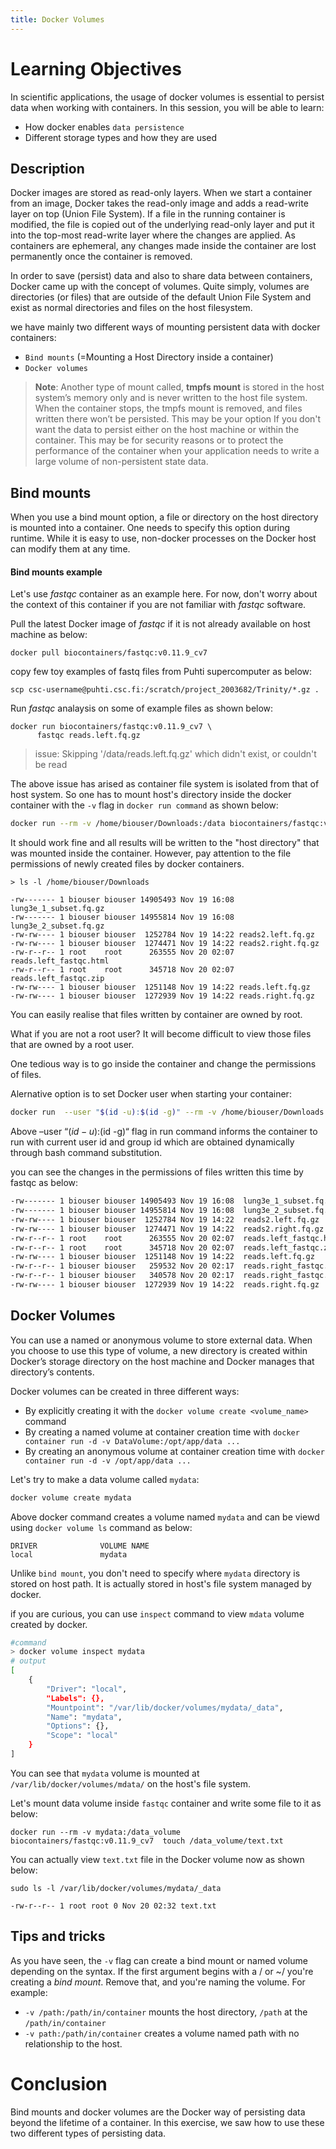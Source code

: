 ```yaml
---
title: Docker Volumes
---
```


# Learning Objectives
In scientific applications, the usage of docker volumes is essential to persist data when working with containers. In this session, you will be able to learn:
- How docker enables `data persistence` 
- Different storage types and how they are used

## Description

Docker images are stored as read-only layers. When we start a container from an image, Docker takes the read-only image and adds a read-write layer on top (Union File System). If a file in the running container is modified, the file is copied out of the underlying read-only layer and put it into the top-most read-write layer where the changes are applied. As containers are ephemeral, any changes made inside the container are lost permanently once the container is removed.

In order to save (persist) data and also to share data between containers, Docker came up with the concept of volumes. Quite simply, volumes are directories (or files) that are outside of the default Union File System and exist as normal directories and files on the host filesystem.

we have mainly two different ways of mounting persistent data with docker containers:

- `Bind mounts` (=Mounting a Host Directory inside a container)
- `Docker volumes`

> **Note**: Another type of mount called, **tmpfs mount** is stored in the host system’s memory only and is never written to the host file system. When the container stops, the tmpfs mount is removed, and files written there won’t be persisted. This may be your option If you don't want the data to persist either on the host machine or within the container.  This may be for security reasons or to protect the performance of the container when your application needs to write a large volume of non-persistent state data.

## Bind mounts ##
When you use a bind mount option, a file or directory on the host directory is mounted into a container.  One needs to specify this option during runtime. While it is easy to use, non-docker processes on the Docker host can modify them at any time.

#### Bind mounts example

Let's use *fastqc* container as an example here. For now, don't worry about the context of this container if you are not familiar with *fastqc* software.

Pull the latest Docker image of *fastqc* if it is not already available on host machine as below:

```
docker pull biocontainers/fastqc:v0.11.9_cv7

````
copy few toy examples of fastq files from Puhti supercomputer as below:

```
scp csc-username@puhti.csc.fi:/scratch/project_2003682/Trinity/*.gz .

```

Run *fastqc* analaysis on some of example files as shown below:

```
docker run biocontainers/fastqc:v0.11.9_cv7 \
      fastqc reads.left.fq.gz
```
> issue:
> Skipping '/data/reads.left.fq.gz' which didn't exist, or couldn't be read

The above issue has arised as container file system is isolated from that of host system. So one has to mount host's directory inside the docker container with the `-v` flag in `docker run command` as shown below:

``` bash
docker run --rm -v /home/biouser/Downloads:/data biocontainers/fastqc:v0.11.9_cv7  fastqc /data/reads.left.fq.gz

```

It should work fine and all results will be written to the "host directory" that was mounted inside the container. However, pay attention to the file permissions of newly created files by docker containers. 
```
> ls -l /home/biouser/Downloads

-rw------- 1 biouser biouser 14905493 Nov 19 16:08 lung3e_1_subset.fq.gz
-rw------- 1 biouser biouser 14955814 Nov 19 16:08 lung3e_2_subset.fq.gz
-rw-rw---- 1 biouser biouser  1252784 Nov 19 14:22 reads2.left.fq.gz
-rw-rw---- 1 biouser biouser  1274471 Nov 19 14:22 reads2.right.fq.gz
-rw-r--r-- 1 root    root      263555 Nov 20 02:07 reads.left_fastqc.html
-rw-r--r-- 1 root    root      345718 Nov 20 02:07 reads.left_fastqc.zip
-rw-rw---- 1 biouser biouser  1251148 Nov 19 14:22 reads.left.fq.gz
-rw-rw---- 1 biouser biouser  1272939 Nov 19 14:22 reads.right.fq.gz
```
You can easily realise that files written by container are owned by root. 

What if you are not a root user? It will become difficult to view those files that are owned by a root user.

One tedious way is to go inside the container and change the permissions of files. 

Alernative option is to set Docker user when starting your container:

```bash     
docker run  --user "$(id -u):$(id -g)" --rm -v /home/biouser/Downloads:/data biocontainers/fastqc:v0.11.9_cv7  fastqc /data/reads.left.fq.gz

```
Above –user “$(id -u):$(id -g)“  flag in run command informs the container to run with current user id and group id which are obtained dynamically through bash command substitution.

you can see the changes in the permissions of files written this time by fastqc as below:

```bash
-rw------- 1 biouser biouser 14905493 Nov 19 16:08  lung3e_1_subset.fq.gz
-rw------- 1 biouser biouser 14955814 Nov 19 16:08  lung3e_2_subset.fq.gz
-rw-rw---- 1 biouser biouser  1252784 Nov 19 14:22  reads2.left.fq.gz
-rw-rw---- 1 biouser biouser  1274471 Nov 19 14:22  reads2.right.fq.gz
-rw-r--r-- 1 root    root      263555 Nov 20 02:07  reads.left_fastqc.html
-rw-r--r-- 1 root    root      345718 Nov 20 02:07  reads.left_fastqc.zip
-rw-rw---- 1 biouser biouser  1251148 Nov 19 14:22  reads.left.fq.gz
-rw-r--r-- 1 biouser biouser   259532 Nov 20 02:17  reads.right_fastqc.html
-rw-r--r-- 1 biouser biouser   340578 Nov 20 02:17  reads.right_fastqc.zip
-rw-rw---- 1 biouser biouser  1272939 Nov 19 14:22  reads.right.fq.gz

````

## Docker Volumes ##
You can use a named or anonymous volume to store external data. When you choose to use this type of volume, a new directory is created within Docker’s storage directory on the host machine and Docker manages that directory’s contents.


Docker volumes can be created in three different ways:

* By explicitly creating it with the `docker volume create <volume_name>` command
* By creating a named volume at container creation time with `docker container run -d -v DataVolume:/opt/app/data ...`
* By creating an anonymous volume at container creation time with `docker container run -d -v /opt/app/data ...`

Let's try to make a data volume called `mydata`:

```bash
docker volume create mydata
```

Above docker command creates a volume named `mydata` and can be viewd using `docker volume ls`  command as below:

```outputs
DRIVER              VOLUME NAME
local               mydata
```

Unlike `bind mount`, you don't need to specify where `mydata` directory is stored on host path. It is actually stored in host's file system managed by docker.

if you are curious, you can use  `inspect` command to view `mdata` volume created by docker. 

```bash
#command
> docker volume inspect mydata
# output
[
    {
        "Driver": "local",
        "Labels": {},
        "Mountpoint": "/var/lib/docker/volumes/mydata/_data",
        "Name": "mydata",
        "Options": {},
        "Scope": "local"
    }
]
```

You can see that `mydata` volume is mounted at `/var/lib/docker/volumes/mdata/` on the host's file system.


Let's mount data volume inside `fastqc` container and write some file to it as below:

```
docker run --rm -v mydata:/data_volume biocontainers/fastqc:v0.11.9_cv7  touch /data_volume/text.txt
```

You can actually view `text.txt` file in the Docker volume now as shown below:

```
sudo ls -l /var/lib/docker/volumes/mydata/_data

-rw-r--r-- 1 root root 0 Nov 20 02:32 text.txt

```

## Tips and tricks

As you have seen, the `-v` flag can create a bind mount or named volume depending on the syntax. If the first argument begins with a / or ~/ you're creating a *bind mount*. Remove that, and you're naming the volume. For example:

* `-v /path:/path/in/container` mounts the host directory, `/path` at the `/path/in/container`
* `-v path:/path/in/container` creates a volume named path with no relationship to the host.

# Conclusion
Bind mounts and docker volumes are the Docker way of persisting data beyond the lifetime of a container. In this exercise, we saw how to use these two different types of persisting data. 
